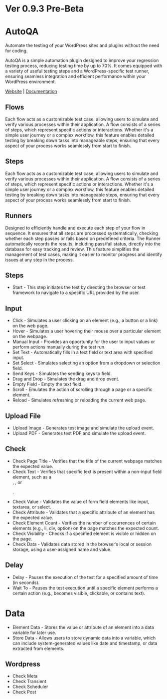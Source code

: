 # Ver 0.9.3 Pre-Beta

# AutoQA
Automate the testing of your WordPress sites and plugins without the need for coding.

AutoQA is a simple automation plugin designed to improve your regression testing process, reducing testing time by up to 70%. It comes equipped with a variety of useful testing steps and a WordPress-specific test runner, ensuring seamless integration and efficient performance within your WordPress environment.

[Website](https://julsterobias.github.io/autoqa/) | [Documentation](https://julsterobias.github.io/autoqa/documentation)

## Flows
Each flow acts as a customizable test case, allowing users to simulate and verify various processes within their application. A flow consists of a series of steps, which represent specific actions or interactions. Whether it's a simple user journey or a complex workflow, this feature enables detailed testing by breaking down tasks into manageable steps, ensuring that every aspect of your process works seamlessly from start to finish.

## Steps
Each flow acts as a customizable test case, allowing users to simulate and verify various processes within their application. A flow consists of a series of steps, which represent specific actions or interactions. Whether it's a simple user journey or a complex workflow, this feature enables detailed testing by breaking down tasks into manageable steps, ensuring that every aspect of your process works seamlessly from start to finish.

## Runners
Designed to efficiently handle and execute each step of your flow in sequence. It ensures that all steps are processed systematically, checking whether each step passes or fails based on predefined criteria. The Runner automatically records the results, including pass/fail status, directly into the database for easy tracking and review. This feature simplifies the management of test cases, making it easier to monitor progress and identify issues at any step in the process.

## Steps
- Start - This step initiates the test by directing the browser or test framework to navigate to a specific URL provided by the user.
## Input
- Click - Simulates a user clicking on an element (e.g., a button or a link) on the web page.
- Hover - Simulates a user hovering their mouse over a particular element on the webpage.
- Manual Input - Provides an opportunity for the user to input values or perform actions manually during the test run.
- Set Text - Automatically fills in a text field or text area with specified input.
- Set Select - Simulates selecting an option from a dropdown or selection field.
- Send Keys - Simulates the sending keys to field.
- Drag and Drop - Simulates the drag and drop event.
- Empty Field - Empty the text field.
- Scroll - Emulates the action of scrolling through a page or a specific element.
- Reload - Simulates refreshing or reloading the current web page.
## Upload File
- Upload Image - Generates test image and simulate the upload event.
- Upload PDF - Generates test PDF and simulate the upload event.
## Check
- Check Page Title - Verifies that the title of the current webpage matches the expected value.
- Check Text - Verifies that specific text is present within a non-input field element, such as a <div>, <span>, or <p>.
- Check Value - Validates the value of form field elements like input, textarea, or select.
- Check Attribute - Validates that a specific attribute of an element has the expected value.
- Check Element Count - Verifies the number of occurrences of certain elements (e.g., li, div, option) on the page matches the expected count.
- Check Visibility - Checks if a specified element is visible or hidden on the page.
- Check Data - Validates data stored in the browser’s local or session storage, using a user-assigned name and value.
## Delay
- Delay - Pauses the execution of the test for a specified amount of time (in seconds).
- Wait To - Pauses the test execution until a specific element performs a certain action (e.g., becomes visible, clickable, or contains text).
# Data
- Element Data - Stores the value or attribute of an element into a data variable for later use.
- Store Data - Allows users to store dynamic data into a variable, which can include system-generated values like date and timestamp, or data extracted from elements.
## Wordpress
- Check Meta
- Check Transient
- Check Scheduler
- Check Post